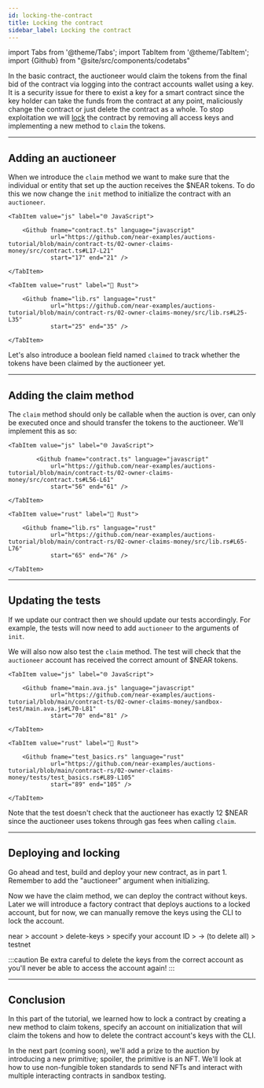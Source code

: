 ```yaml
---
id: locking-the-contract
title: Locking the contract
sidebar_label: Locking the contract
---
```


import Tabs from '@theme/Tabs';
import TabItem from '@theme/TabItem';
import {Github} from "@site/src/components/codetabs"

In the basic contract, the auctioneer would claim the tokens from the final bid of the contract via logging into the contract accounts wallet using a key. It is a security issue for there to exist a key for a smart contract since the key holder can take the funds from the contract at any point, maliciously change the contract or just delete the contract as a whole. To stop exploitation we will [lock](../../1.concepts/protocol/access-keys.md#locked-accounts) the contract by removing all access keys and implementing a new method to `claim` the tokens.

---

## Adding an auctioneer

When we introduce the `claim` method we want to make sure that the individual or entity that set up the auction receives the $NEAR tokens. To do this we now change the `init` method to initialize the contract with an `auctioneer`.

<Tabs groupId="code-tabs">

    <TabItem value="js" label="🌐 JavaScript">

        <Github fname="contract.ts" language="javascript"
                url="https://github.com/near-examples/auctions-tutorial/blob/main/contract-ts/02-owner-claims-money/src/contract.ts#L17-L21"
                start="17" end="21" />

    </TabItem>

    <TabItem value="rust" label="🦀 Rust">

        <Github fname="lib.rs" language="rust"
                url="https://github.com/near-examples/auctions-tutorial/blob/main/contract-rs/02-owner-claims-money/src/lib.rs#L25-L35"
                start="25" end="35" />

    </TabItem>

</Tabs>

Let's also introduce a boolean field named `claimed` to track whether the tokens have been claimed by the auctioneer yet.

---

## Adding the claim method

The `claim` method should only be callable when the auction is over, can only be executed once and should transfer the tokens to the auctioneer. We'll implement this as so:

<Tabs groupId="code-tabs">

    <TabItem value="js" label="🌐 JavaScript">

            <Github fname="contract.ts" language="javascript"
                url="https://github.com/near-examples/auctions-tutorial/blob/main/contract-ts/02-owner-claims-money/src/contract.ts#L56-L61"
                start="56" end="61" />

    </TabItem>

    <TabItem value="rust" label="🦀 Rust">

        <Github fname="lib.rs" language="rust"
                url="https://github.com/near-examples/auctions-tutorial/blob/main/contract-rs/02-owner-claims-money/src/lib.rs#L65-L76"
                start="65" end="76" />

    </TabItem>

</Tabs>

---

## Updating the tests

If we update our contract then we should update our tests accordingly. For example, the tests will now need to add `auctioneer` to the arguments of `init`.

We will also now also test the `claim` method. The test will check that the `auctioneer` account has received the correct amount of $NEAR tokens.

<Tabs groupId="code-tabs">

    <TabItem value="js" label="🌐 JavaScript">

        <Github fname="main.ava.js" language="javascript"
                url="https://github.com/near-examples/auctions-tutorial/blob/main/contract-ts/02-owner-claims-money/sandbox-test/main.ava.js#L70-L81"
                start="70" end="81" />

    </TabItem>

    <TabItem value="rust" label="🦀 Rust">

        <Github fname="test_basics.rs" language="rust"
                url="https://github.com/near-examples/auctions-tutorial/blob/main/contract-rs/02-owner-claims-money/tests/test_basics.rs#L89-L105"
                start="89" end="105" />

    </TabItem>

</Tabs>

Note that the test doesn't check that the auctioneer has exactly 12 $NEAR since the auctioneer uses tokens through gas fees when calling `claim`.

---

## Deploying and locking

Go ahead and test, build and deploy your new contract, as in part 1. Remember to add the "auctioneer" argument when initializing.

Now we have the claim method, we can deploy the contract without keys. Later we will introduce a factory contract that deploys auctions to a locked account, but for now, we can manually remove the keys using the CLI to lock the account.

near > account > delete-keys > specify your account ID > → (to delete all) > testnet

:::caution
Be extra careful to delete the keys from the correct account as you'll never be able to access the account again!
:::

---

## Conclusion

In this part of the tutorial, we learned how to lock a contract by creating a new method to claim tokens, specify an account on initialization that will claim the tokens and how to delete the contract account's keys with the CLI. 

In the next part (coming soon), we'll add a prize to the auction by introducing a new primitive; spoiler, the primitive is an NFT. We'll look at how to use non-fungible token standards to send NFTs and interact with multiple interacting contracts in sandbox testing.